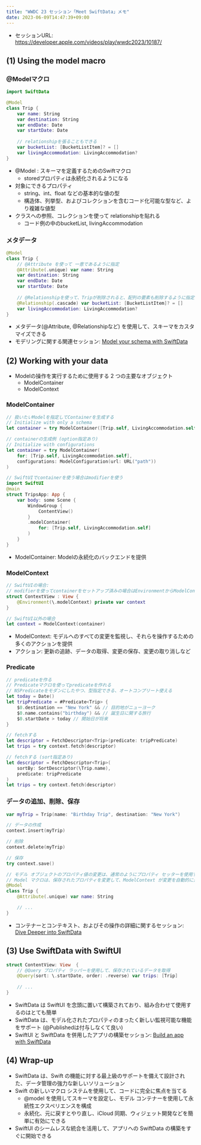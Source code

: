 ```yaml
---
title: "WWDC 23 セッション「Meet SwiftData」メモ"
date: 2023-06-09T14:47:39+09:00
---
```


- セッションURL: https://developer.apple.com/videos/play/wwdc2023/10187/

## (1) Using the model macro

### @Modelマクロ
```swift
import SwiftData

@Model
class Trip {
    var name: String
    var destination: String
    var endDate: Date
    var startDate: Date
 
    // relationshipを張ることもできる
    var bucketList: [BucketListItem]? = []
    var livingAccommodation: LivingAccommodation?
}
```

* @Model : スキーマを定義するためのSwiftマクロ
    * storedプロパティは永続化されるようになる
* 対象にできるプロパティ
    * string、int、float などの基本的な値の型
    * 構造体、列挙型、およびコレクションを含むコード化可能な型など、より複雑な値型
* クラスへの参照、コレクションを使って relationshipを貼れる
    * コード例の中のbucketList, livingAccommodation

### メタデータ
```swift
@Model
class Trip {
    // @Attribute を使って 一意であるように指定
    @Attribute(.unique) var name: String
    var destination: String
    var endDate: Date
    var startDate: Date
 
    // @Relationshipを使って、Tripが削除されると、配列の要素も削除するように指定
    @Relationship(.cascade) var bucketList: [BucketListItem]? = []
    var livingAccommodation: LivingAccommodation?
}
```

* メタデータ(@Attribute, @Relationshipなど) を使用して、スキーマをカスタマイズできる
* モデリングに関する関連セッション: [Model your schema with SwiftData](https://developer.apple.com/videos/play/wwdc2023/10195)

## (2) Working with your data

* Modelの操作を実行するために使用する 2 つの主要なオブジェクト
    * ModelContainer
    * ModelContext

### ModelContainer
```swift
// 扱いたいModelを指定してContainerを生成する
// Initialize with only a schema
let container = try ModelContainer([Trip.self, LivingAccommodation.self])

// containerの生成例 (option指定あり)
// Initialize with configurations
let container = try ModelContainer(
    for: [Trip.self, LivingAccommodation.self],
    configurations: ModelConfiguration(url: URL("path"))
)

// SwiftUIでcontainerを使う場合はmodifierを使う
import SwiftUI
@main
struct TripsApp: App {
    var body: some Scene {
        WindowGroup {
            ContentView()
        }
        .modelContainer(
            for: [Trip.self, LivingAccommodation.self]
        )
    }
}
```

* ModelContainer: Modelの永続化のバックエンドを提供

### ModelContext
```swift
// SwiftUIの場合: 
// modifierを使ってcontainerをセットアップ済みの場合はEnvironmentからModelContextを取得できる
struct ContextView : View {
    @Environment(\.modelContext) private var context
}

// SwiftUI以外の場合
let context = ModelContext(container)
```

* ModelContext: モデルへのすべての変更を監視し、それらを操作するための多くのアクションを提供
* アクション: 更新の追跡、データの取得、変更の保存、変更の取り消しなど

### Predicate
```swift
// predicateを作る
// Predicateマクロを使ってpredicateを作れる
// NSPredicateをモダンにしたやつ、型指定できる、オートコンプリート使える
let today = Date()
let tripPredicate = #Predicate<Trip> { 
    $0.destination == "New York" && // 目的地がニューヨーク
    $0.name.contains("birthday") && // 誕生日に関する旅行
    $0.startDate > today // 開始日が将来
}

// fetchする
let descriptor = FetchDescriptor<Trip>(predicate: tripPredicate)
let trips = try context.fetch(descriptor)

// fetchする (sort指定あり)
let descriptor = FetchDescriptor<Trip>(
    sortBy: SortDescriptor(\Trip.name),
    predicate: tripPredicate
)
let trips = try context.fetch(descriptor)
```

### データの追加、削除、保存
```swift
var myTrip = Trip(name: "Birthday Trip", destination: "New York")

// データの作成
context.insert(myTrip)

// 削除
context.delete(myTrip)

// 保存
try context.save()

// モデル オブジェクトのプロパティ値の変更は、通常のようにプロパティ セッターを使用するのと同じくらい簡単
// Model マクロは、保存されたプロパティを変更して、ModelContext が変更を自動的に追跡し、次回の保存操作にその変更を含められるようにする
@Model
class Trip {
    @Attribute(.unique) var name: String

    // ...
}
```

* コンテナーとコンテキスト、およびその操作の詳細に関するセッション: [Dive Deeper into SwiftData](https://developer.apple.com/videos/play/wwdc2023/10196/)

## (3) Use SwiftData with SwiftUI

```swift
struct ContentView: View  {
    // @Query プロパティ ラッパーを使用して、保存されているデータを取得
    @Query(sort: \.startDate, order: .reverse) var trips: [Trip]
    
    // ...
}
```

* SwiftData は SwiftUI を念頭に置いて構築されており、組み合わせて使用するのはとても簡単
* SwiftData は、モデル化されたプロパティのまったく新しい監視可能な機能をサポート (@Publishedは付与しなくて良い)
* SwiftUI と SwiftData を併用したアプリの構築セッション: [Build an app with SwiftData](https://developer.apple.com/videos/play/wwdc2023/10154/)

## (4) Wrap-up

* SwiftData は、Swift の機能に対する最上級のサポートを備えて設計された、データ管理の強力な新しいソリューション
* Swift の新しいマクロ システムを使用して、コードに完全に焦点を当てる
    * @model を使用してスキーマを設定し、モデル コンテナーを使用して永続性エクスペリエンスを構成
    * 永続化、元に戻すとやり直し、iCloud 同期、ウィジェット開発などを簡単に有効にできる
* SwiftUI のシームレスな統合を活用して、アプリへの SwiftData の構築をすぐに開始できる
